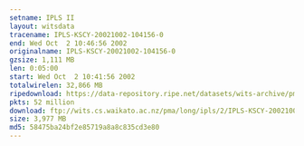 ```yaml
---
setname: IPLS II
layout: witsdata
tracename: IPLS-KSCY-20021002-104156-0
end: Wed Oct  2 10:46:56 2002
originalname: IPLS-KSCY-20021002-104156-0
gzsize: 1,111 MB
len: 0:05:00
start: Wed Oct  2 10:41:56 2002
totalwirelen: 32,866 MB
ripedownload: https://data-repository.ripe.net/datasets/wits-archive/pma/long/ipls/2/IPLS-KSCY-20021002-104156-0.gz
pkts: 52 million
download: ftp://wits.cs.waikato.ac.nz/pma/long/ipls/2/IPLS-KSCY-20021002-104156-0.gz
size: 3,977 MB
md5: 58475ba24bf2e85719a8a8c835cd3e80
---
```

